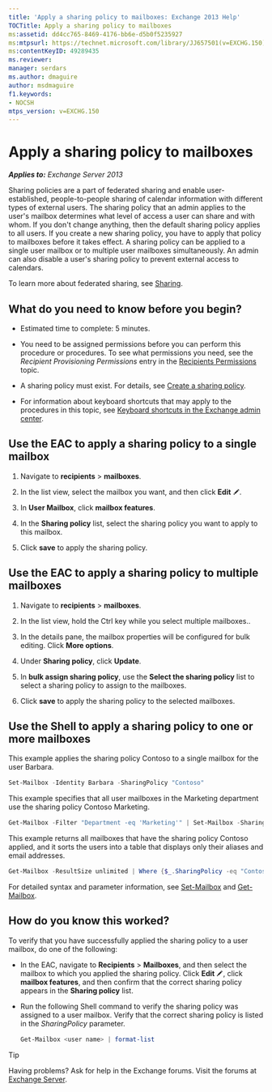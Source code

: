 ```yaml
---
title: 'Apply a sharing policy to mailboxes: Exchange 2013 Help'
TOCTitle: Apply a sharing policy to mailboxes
ms:assetid: dd4cc765-8469-4176-bb6e-d5b0f5235927
ms:mtpsurl: https://technet.microsoft.com/library/JJ657501(v=EXCHG.150)
ms:contentKeyID: 49289435
ms.reviewer: 
manager: serdars
ms.author: dmaguire
author: msdmaguire
f1.keywords:
- NOCSH
mtps_version: v=EXCHG.150
---
```


# Apply a sharing policy to mailboxes

_**Applies to:** Exchange Server 2013_

Sharing policies are a part of federated sharing and enable user-established, people-to-people sharing of calendar information with different types of external users. The sharing policy that an admin applies to the user's mailbox determines what level of access a user can share and with whom. If you don't change anything, then the default sharing policy applies to all users. If you create a new sharing policy, you have to apply that policy to mailboxes before it takes effect. A sharing policy can be applied to a single user mailbox or to multiple user mailboxes simultaneously. An admin can also disable a user's sharing policy to prevent external access to calendars.

To learn more about federated sharing, see [Sharing](sharing-exchange-2013-help.md).

## What do you need to know before you begin?

- Estimated time to complete: 5 minutes.

- You need to be assigned permissions before you can perform this procedure or procedures. To see what permissions you need, see the *Recipient Provisioning Permissions* entry in the [Recipients Permissions](recipients-permissions-exchange-2013-help.md) topic.

- A sharing policy must exist. For details, see [Create a sharing policy](create-a-sharing-policy-exchange-2013-help.md).

- For information about keyboard shortcuts that may apply to the procedures in this topic, see [Keyboard shortcuts in the Exchange admin center](keyboard-shortcuts-in-the-exchange-admin-center-2013-help.md).

## Use the EAC to apply a sharing policy to a single mailbox

1. Navigate to **recipients** \> **mailboxes**.

2. In the list view, select the mailbox you want, and then click **Edit** ![Edit icon](images/JJ218640.6f53ccb2-1f13-4c02-bea0-30690e6ea71d(EXCHG.150).gif "Edit icon").

3. In **User Mailbox**, click **mailbox features**.

4. In the **Sharing policy** list, select the sharing policy you want to apply to this mailbox.

5. Click **save** to apply the sharing policy.

## Use the EAC to apply a sharing policy to multiple mailboxes

1. Navigate to **recipients** \> **mailboxes**.

2. In the list view, hold the Ctrl key while you select multiple mailboxes..

3. In the details pane, the mailbox properties will be configured for bulk editing. Click **More options**.

4. Under **Sharing policy**, click **Update**.

5. In **bulk assign sharing policy**, use the **Select the sharing policy** list to select a sharing policy to assign to the mailboxes.

6. Click **save** to apply the sharing policy to the selected mailboxes.

## Use the Shell to apply a sharing policy to one or more mailboxes

This example applies the sharing policy Contoso to a single mailbox for the user Barbara.

```powershell
Set-Mailbox -Identity Barbara -SharingPolicy "Contoso"
```

This example specifies that all user mailboxes in the Marketing department use the sharing policy Contoso Marketing.

```powershell
Get-Mailbox -Filter "Department -eq 'Marketing'" | Set-Mailbox -SharingPolicy "Contoso Marketing"
```

This example returns all mailboxes that have the sharing policy Contoso applied, and it sorts the users into a table that displays only their aliases and email addresses.

```powershell
Get-Mailbox -ResultSize unlimited | Where {$_.SharingPolicy -eq "Contoso" } | format-table Alias, EmailAddresses
```

For detailed syntax and parameter information, see [Set-Mailbox](https://docs.microsoft.com/powershell/module/exchange/Set-Mailbox) and [Get-Mailbox](https://docs.microsoft.com/powershell/module/exchange/Get-Mailbox).

## How do you know this worked?

To verify that you have successfully applied the sharing policy to a user mailbox, do one of the following:

- In the EAC, navigate to **Recipients** \> **Mailboxes**, and then select the mailbox to which you applied the sharing policy. Click **Edit** ![Edit icon](images/JJ218640.6f53ccb2-1f13-4c02-bea0-30690e6ea71d(EXCHG.150).gif "Edit icon"), click **mailbox features**, and then confirm that the correct sharing policy appears in the **Sharing policy** list.

- Run the following Shell command to verify the sharing policy was assigned to a user mailbox. Verify that the correct sharing policy is listed in the *SharingPolicy* parameter.

  ```powershell
  Get-Mailbox <user name> | format-list
  ```

> [!TIP]
> Having problems? Ask for help in the Exchange forums. Visit the forums at [Exchange Server](https://go.microsoft.com/fwlink/p/?linkid=60612).
